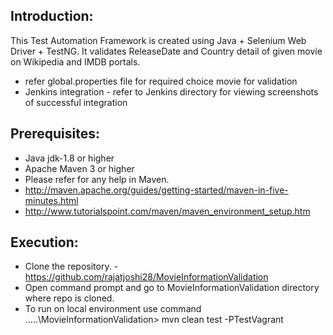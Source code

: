 Introduction:
---------------

This Test Automation Framework is created using Java + Selenium Web Driver + TestNG. It validates ReleaseDate and Country detail of given movie on Wikipedia and IMDB portals.
*  refer global.properties file for required choice movie for validation
*  Jenkins integration - refer to Jenkins directory for viewing screenshots of successful integration

Prerequisites:
---------------
*	Java jdk-1.8 or higher
*	Apache Maven 3 or higher
*	Please refer for any help in Maven. 
* 	http://maven.apache.org/guides/getting-started/maven-in-five-minutes.html
* 	http://www.tutorialspoint.com/maven/maven_environment_setup.htm



Execution:
---------------
*	Clone the repository. - https://github.com/rajatjoshi28/MovieInformationValidation
*	Open command prompt and go to MovieInformationValidation directory where repo is cloned.
*	To run on local environment use command ....\.\MovieInformationValidation> mvn clean test -PTestVagrant


